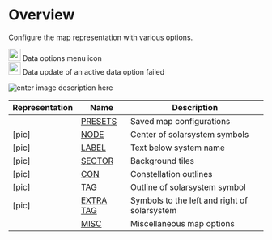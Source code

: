 # Overview
Configure the map representation with various options.

<img src="https://raw.githubusercontent.com/Risingson/eedocs/master/docs/images/Node-100_off.png" width="24" height="24" border="0" style="opacity:0.9;"> Data options menu icon<br>
<img src="https://raw.githubusercontent.com/Risingson/eedocs/master/docs/images/NodeRed-100_on.png" width="24" height="24" border="0" style="opacity:0.9;"> Data update of an active data option failed

![enter image description here](https://raw.githubusercontent.com/Risingson/eedocs/master/docs/images/menus/data-displays.png)

| Representation| Name | Description|
|--|--|--|
| | [PRESETS](https://eedocs.readthedocs.io/en/latest/map/map-options-presets/) | Saved map configurations |
| [pic]| [NODE](https://eedocs.readthedocs.io/en/latest/map/map-options-node/) | Center of solarsystem symbols |
| [pic]| [LABEL](https://eedocs.readthedocs.io/en/latest/map/map-options-label/) | Text below system name|
|[pic]|  [SECTOR](https://eedocs.readthedocs.io/en/latest/map/map-options-sector/) | Background tiles |
|[pic]|  [CON](https://eedocs.readthedocs.io/en/latest/map/map-options-con/) | Constellation outlines |
| [pic]| [TAG](https://eedocs.readthedocs.io/en/latest/map/map-options-tag/) | Outline of solarsystem symbol |
|[pic]|  [EXTRA TAG](https://eedocs.readthedocs.io/en/latest/map/map-options-tag/) | Symbols to the left and right of solarsystem |
| | [MISC](https://eedocs.readthedocs.io/en/latest/map/map-options-misc/) | Miscellaneous map options |

<!--stackedit_data:
eyJoaXN0b3J5IjpbMjExNzIyNjEyMiwtMzI3OTUwMDY0LC0xMT
gxMzEzMDc1LC0yNjg2NzQ3MDBdfQ==
-->